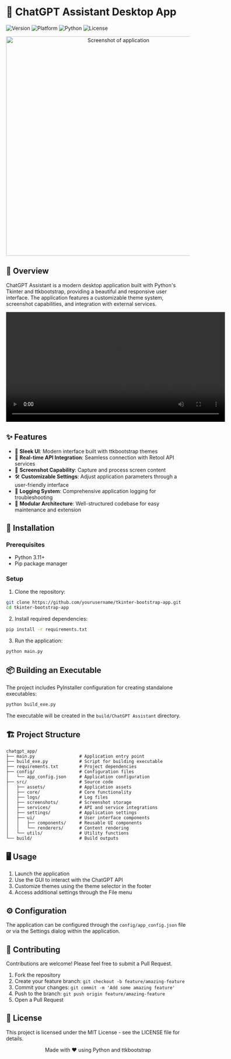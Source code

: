 # 🚀 ChatGPT Assistant Desktop App

![Version](https://img.shields.io/badge/version-1.0.0-blue)
![Platform](https://img.shields.io/badge/platform-Windows-brightgreen)
![Python](https://img.shields.io/badge/python-3.11-blue)
![License](https://img.shields.io/badge/license-MIT-green)

<p align="center">
  <img src="https://raw.githubusercontent.com/TkinterEP/ttkbootstrap/main/docs/assets/themes/themes.gif" alt="Screenshot of application" width="600"/>
</p>

## 📖 Overview

ChatGPT Assistant is a modern desktop application built with Python's Tkinter and ttkbootstrap, providing a beautiful and responsive user interface. The application features a customizable theme system, screenshot capabilities, and integration with external services.

<video width="600" controls>
  <source src="https://github.com/MinhPhanCoder/Chatgpt_Support_App_demo/blob/main/demo.mp4" type="video/mp4">
  Your browser does not support the video tag.
</video>

## ✨ Features

- 🎨 **Sleek UI**: Modern interface built with ttkbootstrap themes
- 🔄 **Real-time API Integration**: Seamless connection with Retool API services
- 📸 **Screenshot Capability**: Capture and process screen content
- 🛠️ **Customizable Settings**: Adjust application parameters through a user-friendly interface
- 📝 **Logging System**: Comprehensive application logging for troubleshooting
- 🔌 **Modular Architecture**: Well-structured codebase for easy maintenance and extension

## 🔧 Installation

### Prerequisites
- Python 3.11+
- Pip package manager

### Setup

1. Clone the repository:
```bash
git clone https://github.com/yourusername/tkinter-bootstrap-app.git
cd tkinter-bootstrap-app
```

2. Install required dependencies:
```bash
pip install -r requirements.txt
```

3. Run the application:
```bash
python main.py
```

## 📦 Building an Executable

The project includes PyInstaller configuration for creating standalone executables:

```bash
python build_exe.py
```

The executable will be created in the `build/ChatGPT Assistant` directory.

## 🏗️ Project Structure

```
chatgpt_app/
├── main.py                 # Application entry point
├── build_exe.py            # Script for building executable
├── requirements.txt        # Project dependencies
├── config/                 # Configuration files
│   └── app_config.json     # Application configuration
├── src/                    # Source code
│   ├── assets/             # Application assets
│   ├── core/               # Core functionality
│   ├── logs/               # Log files
│   ├── screenshots/        # Screenshot storage
│   ├── services/           # API and service integrations
│   ├── settings/           # Application settings
│   ├── ui/                 # User interface components
│   │   ├── components/     # Reusable UI components
│   │   └── renderers/      # Content rendering
│   └── utils/              # Utility functions
└── build/                  # Build outputs
```

## 🖥️ Usage

1. Launch the application
2. Use the GUI to interact with the ChatGPT API
3. Customize themes using the theme selector in the footer
4. Access additional settings through the File menu

## ⚙️ Configuration

The application can be configured through the `config/app_config.json` file or via the Settings dialog within the application.

## 🤝 Contributing

Contributions are welcome! Please feel free to submit a Pull Request.

1. Fork the repository
2. Create your feature branch: `git checkout -b feature/amazing-feature`
3. Commit your changes: `git commit -m 'Add some amazing feature'`
4. Push to the branch: `git push origin feature/amazing-feature`
5. Open a Pull Request

## 📄 License

This project is licensed under the MIT License - see the LICENSE file for details.

<p align="center">
  Made with ❤️ using Python and ttkbootstrap
</p>